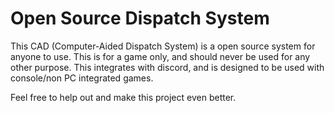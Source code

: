 # Open Source Dispatch System
This CAD (Computer-Aided Dispatch System) is a open source system for anyone to use. This is for a game only, and should never be used for any other purpose. This integrates with discord, and is designed to be used with console/non PC integrated games.

Feel free to help out and make this project even better.